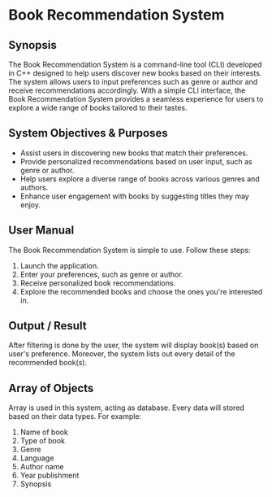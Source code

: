 # Book Recommendation System

## Synopsis

The Book Recommendation System is a command-line tool (CLI) developed in C++ designed to help users discover new books based on their interests. The system allows users to input preferences such as genre or author and receive recommendations accordingly. With a simple CLI interface, the Book Recommendation System provides a seamless experience for users to explore a wide range of books tailored to their tastes.

## System Objectives & Purposes

- Assist users in discovering new books that match their preferences.
- Provide personalized recommendations based on user input, such as genre or author.
- Help users explore a diverse range of books across various genres and authors.
- Enhance user engagement with books by suggesting titles they may enjoy.

## User Manual

The Book Recommendation System is simple to use. Follow these steps:

1. Launch the application.
2. Enter your preferences, such as genre or author.
3. Receive personalized book recommendations.
4. Explore the recommended books and choose the ones you're interested in.

## Output / Result

After filtering is done by the user, the system will display book(s) based on user's preference. Moreover, the system lists out every detail of the recommended book(s).

## Array of Objects

Array is used in this system, acting as database. Every data will stored based on their data types. For example:
1. Name of book
2. Type of book
3. Genre
4. Language
5. Author name
6. Year publishment
7. Synopsis

